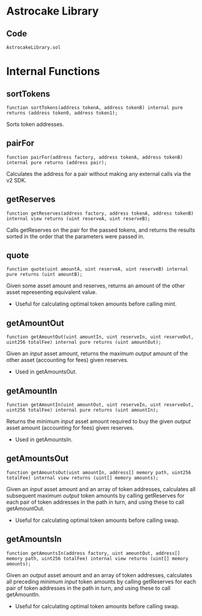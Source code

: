 # Astrocake Library

## Code

`AstrocakeLibrary.sol`

# Internal Functions

## sortTokens

```solidity
function sortTokens(address tokenA, address tokenB) internal pure returns (address token0, address token1);
```

Sorts token addresses.

## pairFor

```solidity
function pairFor(address factory, address tokenA, address tokenB) internal pure returns (address pair);
```

Calculates the address for a pair without making any external calls via the v2 SDK.

## getReserves

```solidity
function getReserves(address factory, address tokenA, address tokenB) internal view returns (uint reserveA, uint reserveB);
```

Calls getReserves on the pair for the passed tokens, and returns the results sorted in the order that the parameters were passed in.

## quote

```solidity
function quote(uint amountA, uint reserveA, uint reserveB) internal pure returns (uint amountB);
```

Given some asset amount and reserves, returns an amount of the other asset representing equivalent value.

- Useful for calculating optimal token amounts before calling mint.

## getAmountOut

```solidity
function getAmountOut(uint amountIn, uint reserveIn, uint reserveOut, uint256 totalFee) internal pure returns (uint amountOut);
```

Given an _input_ asset amount, returns the maximum _output_ amount of the other asset (accounting for fees) given reserves.

- Used in getAmountsOut.

## getAmountIn

```solidity
function getAmountIn(uint amountOut, uint reserveIn, uint reserveOut, uint256 totalFee) internal pure returns (uint amountIn);
```

Returns the minimum _input_ asset amount required to buy the given _output_ asset amount (accounting for fees) given reserves.

- Used in getAmountsIn.

## getAmountsOut

```solidity
function getAmountsOut(uint amountIn, address[] memory path, uint256 totalFee) internal view returns (uint[] memory amounts);
```

Given an _input_ asset amount and an array of token addresses, calculates all subsequent maximum _output_ token amounts by calling getReserves for each pair of token addresses in the path in turn, and using these to call getAmountOut.

- Useful for calculating optimal token amounts before calling swap.

## getAmountsIn

```solidity
function getAmountsIn(address factory, uint amountOut, address[] memory path, uint256 totalFee) internal view returns (uint[] memory amounts);
```

Given an _output_ asset amount and an array of token addresses, calculates all preceding minimum _input_ token amounts by calling getReserves for each pair of token addresses in the path in turn, and using these to call getAmountIn.

- Useful for calculating optimal token amounts before calling swap.
